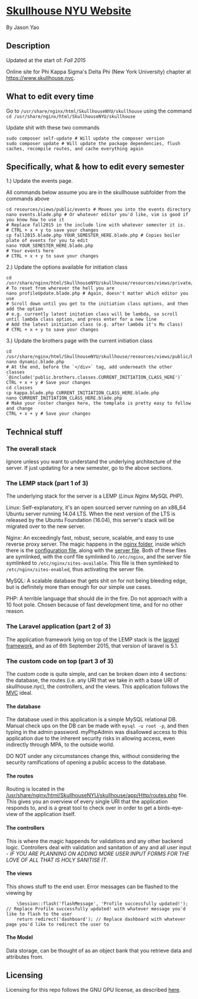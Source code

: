 # [Skullhouse NYU Website](https://www.skullhouse.nyc)
By Jason Yao

## Description

Updated at the start of: *Fall 2015*

Online site for Phi Kappa Sigma's Delta Phi (New York University) chapter at https://www.skullhouse.nyc.

## What to edit every time

Go to `/usr/share/nginx/html/SkullhouseNYU/skullhouse` using the command `cd /usr/share/nginx/html/SkullhouseNYU/skullhouse`

Update shit with these two commands

```
sudo composer self-update # Will update the composer version
sudo composer update # Will update the package dependencies, flush caches, recompile routes, and cache everything again
```

## Specifically, what & how to edit every semester

1.) Update the events page.

All commands below assume you are in the skullhouse subfolder from the commands above
```
cd resources/views/public/events # Moves you into the events directory
nano events.blade.php # Or whatever editor you'd like, vim is good if you know how to use it
# Replace fall2015 in the include line with whatever semester it is.
# CTRL + x + y to save your changes
cp fall2015.blade.php YOUR_SEMESTER_HERE.blade.php # Copies boiler plate of events for you to edit
nano YOUR_SEMESTER_HERE.blade.php
# Your events here
# CTRL + x + y to save your changes
```

2.) Update the options available for initiation class

```
cd /usr/share/nginx/html/SkullhouseNYU/skullhouse/resources/views/private/ # To reset from wherever the hell you are
nano profileUpdate.blade.php # Again, doesn't matter which editor you use
# Scroll down until you get to the initiation class options, and then add the option
# e.g. currently latest initation class will be lambda, so scroll until lambda class option, and press enter for a new line
# Add the latest initiation class (e.g. after lambda it's Mu class)
# CTRL + x + y to save your changes
```

3.) Update the brothers page with the current initiation class

```
cd /usr/share/nginx/html/SkullhouseNYU/skullhouse/resources/views/public/brothers
nano dynamic.blade.php
# At the end, before the `</div>` tag, add underneath the other classes `@include('public.brothers.classes.CURRENT_INITIATION_CLASS_HERE')`
CTRL + x + y # Save your changes
cd classes
cp kappa.blade.php CURRENT_INITIATION_CLASS_HERE.blade.php
nano CURRENT_INITIATION_CLASS_HERE.blade.php
# Make your roster changes here, the template is pretty easy to follow and change
CTRL + x + y # Save your changes
```

## Technical stuff

### The overall stack

Ignore unless you want to understand the underlying architecture of the server. If just updating for a new semester, go to the above sections.

### The LEMP stack (part 1 of 3)

The underlying stack for the server is a LEMP (*L*inux *N*ginx *M*ySQL *P*HP).

Linux: Self-explanatory, it's an open sourced server running on an x86_64 Ubuntu server running 14.04 LTS. When the next version of the LTS is released by the Ubuntu Foundation (16.04), this server's stack
 will be migrated over to the new server.

Nginx: An exceedingly fast, robust, secure, scalable, and easy to use reverse proxy server. The magic happens in the [nginx folder](nginx/), inside which there is the [configuration file](nginx/nginx.conf),
 along with the [server file](nginx/skullhouseMaster). Both of these files are symlinked, with the conf file symlinked to `/etc/nginx`, and the server file symlinked to
 `/etc/nginx/sites-available`. This file is then symlinked to `/etc/nginx/sites-enabled`, thus activating the server file.

MySQL: A scalable database that gets shit on for not being bleeding edge, but is definitely more than enough for our simple use cases.

PHP: A terrible language that should die in the fire. Do not approach with a 10 foot pole. Chosen because of fast development time, and for no other reason.

### The Laravel application (part 2 of 3)

The application framework lying on top of the LEMP stack is the [laravel framework](http://laravel.com/), and as of 6th September 2015, that version of laravel is 5.1.

### The custom code on top (part 3 of 3)

The custom code is quite simple, and can be broken down into 4 sections: the database, the routes (i.e. any URI that we take in with a base URI of skullhouse.nyc), the controllers, and the views.
This application follows the [MVC](https://en.wikipedia.org/wiki/Model%E2%80%93view%E2%80%93controller) ideal.

#### The database

The database used in this application is a simple MySQL relational DB. Manual check ups on the DB can be made with `mysql -u root -p`, and then typing in the admin password.
myPhpAdmin was disallowed access to this application due to the inherent security risks in allowing access, even indirectly through MPA, to the outside world.

DO NOT under any circumstances change this, without considering the security ramifications of opening a public access to the database.

#### The routes

Routing is located in the [/usr/share/nginx/html/SkullhouseNYU/skullhouse/app/Http/routes.php](skullhouse/app/Http/routes.php) file. This gives you an overview of every single
URI that the application responds to, and is a great tool to check over in order to get a birds-eye-view of the application itself.

#### The controllers

This is where the magic happends for validations and any other backend logic. Controllers deal with validation and sanitation of any and all user input - 
*IF YOU ARE PLANNING ON ADDING MORE USER INPUT FORMS FOR THE LOVE OF ALL THAT IS HOLY SANITISE IT*.

#### The views

This shows stuff to the end user. Error messages can be flashed to the viewing by

```
	\Session::flash('flashMessage', 'Profile successfully updated!'); // Replace Profile successfully updated! with whatever message you'd like to flash to the user
	return redirect('dashboard'); // Replace dashboard with whatever page you'd like to redirect the user to
```

#### The Model

Data storage, can be thought of as an object bank that you retrieve data and attributes from.

## Licensing

Licensing for this repo follows the GNU GPU license, as described [here](LICENSE).
